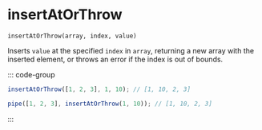 # insertAtOrThrow

`insertAtOrThrow(array, index, value)`

Inserts `value` at the specified `index` in `array`, returning a new array with the inserted element, or throws an error if the index is out of bounds.

::: code-group

```ts [data-first]
insertAtOrThrow([1, 2, 3], 1, 10); // [1, 10, 2, 3]
```

```ts [data-last]
pipe([1, 2, 3], insertAtOrThrow(1, 10)); // [1, 10, 2, 3]
```

:::

